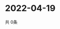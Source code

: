 # 2022-04-19
  共 0条

  <!-- BEGIN -->
  <!-- 最后更新时间Tue Apr 19 2022 03:47:36 GMT+0000 (Coordinated Universal Time) -->
  
  <!-- END -->
  
  